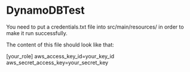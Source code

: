 # DynamoDBTest

You need to put a credentials.txt file into src/main/resources/ in order to make it run successfully.

The content of this file should look like that:

[your_role]
aws_access_key_id=your_key_id
aws_secret_access_key=your_secret_key

